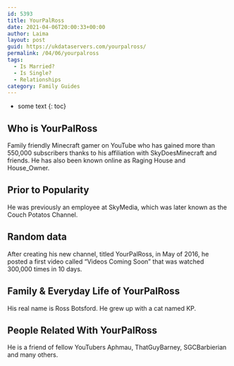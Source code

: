```yaml
---
id: 5393
title: YourPalRoss
date: 2021-04-06T20:00:33+00:00
author: Laima
layout: post
guid: https://ukdataservers.com/yourpalross/
permalink: /04/06/yourpalross
tags:
  - Is Married?
  - Is Single?
  - Relationships
category: Family Guides
---
```


* some text
{: toc}


## Who is YourPalRoss
                  
                  
                  
Family friendly Minecraft gamer on YouTube who has gained more than 550,000 subscribers thanks to his affiliation with SkyDoesMinecraft and friends. He has also been known online as Raging House and House_Owner. 
                  
              
            
              
            
                
                
                
## Prior to Popularity
                  
                  
                  
He was previously an employee at SkyMedia, which was later known as the Couch Potatos Channel. 
                  
              
            
              
            
                
                
                
## Random data
                  
                  
                  
After creating his new channel, titled YourPalRoss, in May of 2016, he posted a first video called &#8220;Videos Coming Soon&#8221; that was watched 300,000 times in 10 days. 
                  
              
            
              
            
                
                
                
## Family & Everyday Life of YourPalRoss
                  
                  
                  
His real name is Ross Botsford. He grew up with a cat named KP. 
                  
              
            
              
            
                
                
                
## People Related With YourPalRoss
                  
                  
                  
He is a friend of fellow YouTubers Aphmau, ThatGuyBarney, SGCBarbierian and many others. 
                  
              
            
              
            
                
              
            
              
              
            
            
              
            
          
          
          